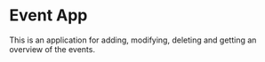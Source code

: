 # Event App
This is an application for adding, modifying, deleting and getting an overview of the events.

